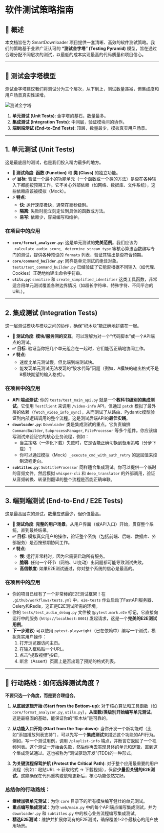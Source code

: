 # 软件测试策略指南

## 📖 概述

本文档旨在为 SmartDownloader 项目提供一套清晰、高效的软件测试策略。我们的策略基于业界广泛认可的 **“测试金字塔” (Testing Pyramid)** 模型，旨在通过合理分配不同层次的测试，以最低的成本实现最高的代码质量和项目信心。

---

## 🔺 测试金字塔模型

测试金字塔建议我们将测试分为三个层次，从下到上，测试数量递减，但集成度和用户场景真实性递增。

![测试金字塔](https://martinfowler.com/bliki/images/testPyramid/test-pyramid.png)

1.  **单元测试 (Unit Tests)**: 金字塔的基石，数量最多。
2.  **集成测试 (Integration Tests)**: 中间层，验证模块间的协作。
3.  **端到端测试 (End-to-End Tests)**: 顶层，数量最少，模拟真实用户场景。

---

## 1. 单元测试 (Unit Tests)

这是最底层的测试，也是我们投入精力最多的地方。

*   **🎯 测试角度**: **函数 (Function)** 和 **类 (Class)** 的独立功能。
*   **✅ 目标**: 验证一个最小的功能单元（一个函数或一个类的方法）是否在各种输入下都能按预期工作。它不关心外部依赖（如网络、数据库、文件系统），这些依赖应该被模拟（Mock）。
*   **⚡️ 特点**:
    *   **快**: 运行速度极快，通常在毫秒级别。
    *   **隔离**: 失败时能立刻定位到具体的函数或方法。
    *   **易写**: 依赖少，容易编写和维护。

### 在项目中的应用

*   **`core/format_analyzer.py`**: 这是单元测试的**完美范例**。我们应该为 `_calculate_audio_score`, `_determine_stream_type` 等核心算法函数编写专门的测试，提供各种预设的 `formats` 列表，验证其输出是否符合预期。
*   **`core/command_builder.py`**: 同样是单元测试的绝佳对象。`tests/test_command_builder.py` 已经验证了它能否根据不同输入（如代理、Cookies）正确地构建出命令字符串。
*   **`utils.py`**: `sanitize` 和 `create_simplified_identifier` 这类工具函数，非常适合用单元测试覆盖各种边界情况（如超长字符串、特殊字符、不同平台的URL）。

---

## 2. 集成测试 (Integration Tests)

这一层测试模块与模块之间的协作，确保“积木块”能正确地拼装在一起。

*   **🎯 测试角度**: **模块/服务间的交互**。可以理解为对一个“代码脚本”或一个API端点的测试。
*   **✅ 目标**: 验证当你把几个单元组合在一起时，它们能否正确地协同工作。
*   **⚡️ 特点**:
    *   速度比单元测试慢，但比端到端测试快。
    *   能发现单元测试无法发现的“胶水代码”问题（例如，A模块的输出格式不是B模块期望的输入格式）。

### 在项目中的应用

*   **API 端点测试**: 你的 `tests/test_main_api.py` 就是一个**教科书级别的集成测试**。它使用 `TestClient` 来调用 `/video-info` API，但通过 `patch` 模拟了最外层的依赖（`fetch_video_info_sync`），从而测试了从路由、Pydantic模型验证到内部逻辑调用的整个流程。这是测试后端API的**最佳实践**。
*   **`downloader.py`**: `Downloader` 类是集成测试的重点。它负责编排 `CommandBuilder`, `SubprocessManager`, `FileProcessor` 等多个组件。你应该编写测试来验证它的核心业务流程，例如：
    *   当主策略（一体化下载）失败时，它是否能正确切换到备用策略（分步下载）？
    *   你可以通过模拟（Mock）`_execute_cmd_with_auth_retry` 的返回值来控制流程走向。
*   **`subtitles.py`**: `SubtitleProcessor` 同样适合集成测试。你可以提供一个临时的音频文件，然后模拟 `whisper-cli` 和 `deep_translator` 的外部调用，验证从音频转换、转录到翻译的整个流程是否能正确串联。

---

## 3. 端到端测试 (End-to-End / E2E Tests)

这是最高层次的测试，数量应该最少，但价值最高。

*   **🎯 测试角度**: **完整的用户场景**。从用户界面（或API入口）开始，贯穿整个系统，直到最终结果。
*   **✅ 目标**: 模拟真实用户的操作，验证整个系统（包括前端、后端、数据库、外部服务）是否按预期协同工作。
*   **⚡️ 特点**:
    *   **慢**: 运行非常耗时，因为它需要启动所有服务。
    *   **脆弱**: 任何一个环节（网络、UI变动）出问题都可能导致测试失败。
    *   **高信赖度**: 如果E2E测试通过，你对整个系统的信心是最高的。

### 在项目中的应用

*   你的项目已经有了一个非常棒的E2E测试框架！在 `.github/workflows/tests.yml` 中，`e2e-tests` 作业启动了FastAPI服务器、Celery和Redis，这正是E2E测试所需的环境。
*   你的 `tests/test_audio_debug.py` 文件被 `@pytest.mark.e2e` 标记，它直接向运行中的服务 (`http://localhost:8001`) 发起请求，这是一个**完美的E2E测试用例**。
*   **下一步建议**: 可以使用 `pytest-playwright`（已在依赖中）编写一个测试，模拟真实用户操作：
    1.  打开浏览器访问主页。
    2.  在输入框粘贴一个URL。
    3.  点击“提取视频”按钮。
    4.  断言（Assert）页面上是否出现了预期的格式列表。

---

## 🚀 行动路线：如何选择测试角度？

**不要只选一个角度，而是要合理组合。**

1.  **从底层逻辑开始 (Start from the Bottom-up)**:
    对于核心算法和工具函数（如 `core/format_analyzer.py`, `utils.py`），**从函数/类级别开始编写单元测试**。这是最稳固的基础，能保证你的“积木块”是可靠的。

2.  **从功能入口开始 (Start from the Top-down)**:
    当你开发一个新功能时（比如“添加播放列表支持”），可以先写一个**集成测试**来描述这个功能的API行为。例如，写一个测试用例，调用 `/playlist-info` 端点，并断言它返回了一个视频列表。这个测试一开始会失败，然后你再去实现具体的单元和逻辑，直到这个集成测试通过。这也被称为“测试驱动开发”(TDD)的一种形式。

3.  **为关键流程保驾护航 (Protect the Critical Path)**:
    对于整个应用最重要的用户流程（例如：粘贴URL -> 获取格式 -> 下载视频），保留**少量但关键的E2E测试**。这能确保在代码重构或依赖更新后，核心功能依然完好。

### 总结你的行动路线：

*   **继续加强单元测试**：为你 `core` 目录下的所有模块编写健壮的单元测试。
*   **重点编写集成测试**：为你 `web/main.py` 中的每个API端点编写集成测试，并为 `downloader.py` 和 `subtitles.py` 中的核心业务流程编写集成测试。
*   **精选E2E测试**：维护并扩展你现有的E2E测试，确保覆盖1-2个最核心的用户使用场景。

